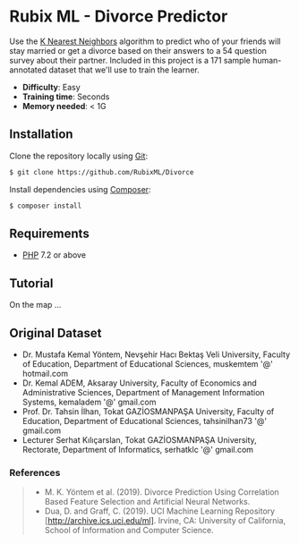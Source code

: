 # Rubix ML - Divorce Predictor
Use the [K Nearest Neighbors](https://docs.rubixml.com/en/latest/classifiers/k-nearest-neighbors.html) algorithm to predict who of your friends will stay married or get a divorce based on their answers to a 54 question survey about their partner. Included in this project is a 171 sample human-annotated dataset that we'll use to train the learner.

- **Difficulty**: Easy
- **Training time**: Seconds
- **Memory needed**: < 1G

## Installation
Clone the repository locally using [Git](https://git-scm.com/):
```sh
$ git clone https://github.com/RubixML/Divorce
```

Install dependencies using [Composer](https://getcomposer.org/):
```sh
$ composer install
```

## Requirements
- [PHP](https://php.net) 7.2 or above

## Tutorial

On the map ...

## Original Dataset
- Dr. Mustafa Kemal Yöntem, Nevşehir Hacı Bektaş Veli University, Faculty of Education, Department of Educational Sciences, muskemtem '@' hotmail.com
- Dr. Kemal ADEM, Aksaray University, Faculty of Economics and Administrative Sciences, Department of Management Information Systems, kemaladem '@' gmail.com
- Prof. Dr. Tahsin İlhan, Tokat GAZİOSMANPAŞA University, Faculty of Education, Department of Educational Sciences, tahsinilhan73 '@' gmail.com
- Lecturer Serhat Kılıçarslan, Tokat GAZİOSMANPAŞA University, Rectorate, Department of Informatics, serhatklc '@' gmail.com

### References
>- M. K. Yöntem et al. (2019). Divorce Prediction Using Correlation Based Feature Selection and Artificial Neural Networks.
>- Dua, D. and Graff, C. (2019). UCI Machine Learning Repository [http://archive.ics.uci.edu/ml]. Irvine, CA: University of California, School of Information and Computer Science.
